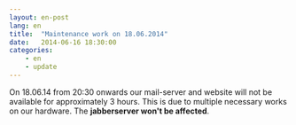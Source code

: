 ```yaml
---
layout: en-post
lang: en
title:  "Maintenance work on 18.06.2014"
date:   2014-06-16 18:30:00
categories:
    - en
    - update
---
```


On 18.06.14 from 20:30 onwards our mail-server and website will not be available for approximately 3 hours. This is due to multiple necessary works on our hardware. The **jabberserver won't be affected**.